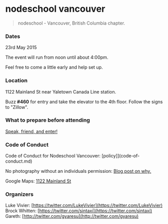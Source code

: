 nodeschool vancouver
====================

> nodeschool - Vancouver, British Columbia chapter.

### Dates

23rd May 2015

The event will run from noon until about 4:00pm.

Feel free to come a little early and help set up.

### Location

1122 Mainland St near Yaletown Canada Line station.

Buzz **#460** for entry and take the elevator to the 4th floor. Follow the signs to "Zillow".

### What to prepare before attending

[Speak, friend, and enter!](https://gist.github.com/gyaresu/1848acc320e4c441d995)

### Code of Conduct

Code of Conduct for Nodeschool Vancouver: [policy]](code-of-conduct.md)

No photography without an individuals permission: [Blog post on why.](https://adainitiative.org/2013/07/another-way-to-attract-women-to-conferences-photography-policies/)

Google Maps: [1122 Mainland St](https://www.google.ca/maps/place/1122+Mainland+St,+Vancouver,+BC+V6B+5L1/@49.2752371,-123.1208496,17z/data=!3m1!4b1!4m2!3m1!1s0x548673d6fe9b862f:0x46c6e2ce937f8b89?hl=en)

### Organizers

Luke Vivier:    [https://twitter.com/LukeVivier](https://twitter.com/LukeVivier)
Brock Whitten:  [https://twitter.com/sintaxi](https://twitter.com/sintaxi)
Gareth:         [http://twitter.com/gyaresu](http://twitter.com/gyaresu)